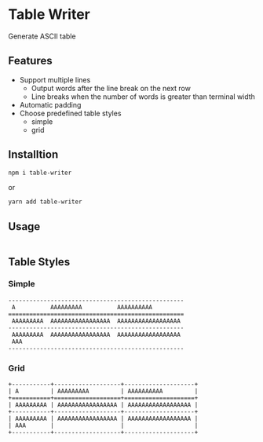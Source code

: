 # Table Writer

Generate ASCII table

## Features

- Support multiple lines
  - Output words after the line break on the next row
  - Line breaks when the number of words is greater than terminal width
- Automatic padding
- Choose predefined table styles
  - simple
  - grid

## Installtion

```bash
npm i table-writer
```

or

```bash
yarn add table-writer
```

## Usage

```typescript
```

## Table Styles

### Simple

```
--------------------------------------------------
 A          AAAAAAAAA          AAAAAAAAAA
==================================================
 AAAAAAAAA  AAAAAAAAAAAAAAAAA  AAAAAAAAAAAAAAAAAA
--------------------------------------------------
 AAAAAAAAA  AAAAAAAAAAAAAAAAA  AAAAAAAAAAAAAAAAAA
 AAA
--------------------------------------------------
```

### Grid

```
+-----------+-------------------+--------------------+
| A         | AAAAAAAAA         | AAAAAAAAAA         |
+===========+===================+====================+
| AAAAAAAAA | AAAAAAAAAAAAAAAAA | AAAAAAAAAAAAAAAAAA |
+-----------+-------------------+--------------------+
| AAAAAAAAA | AAAAAAAAAAAAAAAAA | AAAAAAAAAAAAAAAAAA |
| AAA       |                   |                    |
+-----------+-------------------+--------------------+
```
